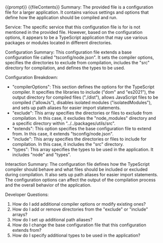 {{prompt}}
{{fileContents}}
Summary:
The provided file is a configuration file for a larger application. It contains various settings and options that define how the application should be compiled and run.

Service:
The specific service that this configuration file is for is not mentioned in the provided file. However, based on the configuration options, it appears to be a TypeScript application that may use various packages or modules located in different directories.

Configuration Summary:
This configuration file extends a base configuration file called "tsconfig/node.json". It sets the compiler options, specifies the directories to exclude from compilation, includes the "src" directory for compilation, and defines the types to be used.

Configuration Breakdown:
- "compilerOptions": This section defines the options for the TypeScript compiler. It specifies the libraries to include ("dom" and "es2021"), the output directory for compiled files ("./dist"), allows JavaScript files to be compiled ("allowJs"), disables isolated modules ("isolatedModules"), and sets up path aliases for easier import statements.
- "exclude": This array specifies the directories or files to exclude from compilation. In this case, it excludes the "node_modules" directory and a specific directory within "../../packages/utils/src".
- "extends": This option specifies the base configuration file to extend from. In this case, it extends "tsconfig/node.json".
- "include": This array specifies the directories or files to include for compilation. In this case, it includes the "src" directory.
- "types": This array specifies the types to be used in the application. It includes "node" and "types".

Interaction Summary:
The configuration file defines how the TypeScript compiler should behave and what files should be included or excluded during compilation. It also sets up path aliases for easier import statements. The configuration options can affect the output of the compilation process and the overall behavior of the application.

Developer Questions:
1. How do I add additional compiler options or modify existing ones?
2. How do I add or remove directories from the "exclude" or "include" arrays?
3. How do I set up additional path aliases?
4. How do I change the base configuration file that this configuration extends from?
5. How do I specify additional types to be used in the application?
